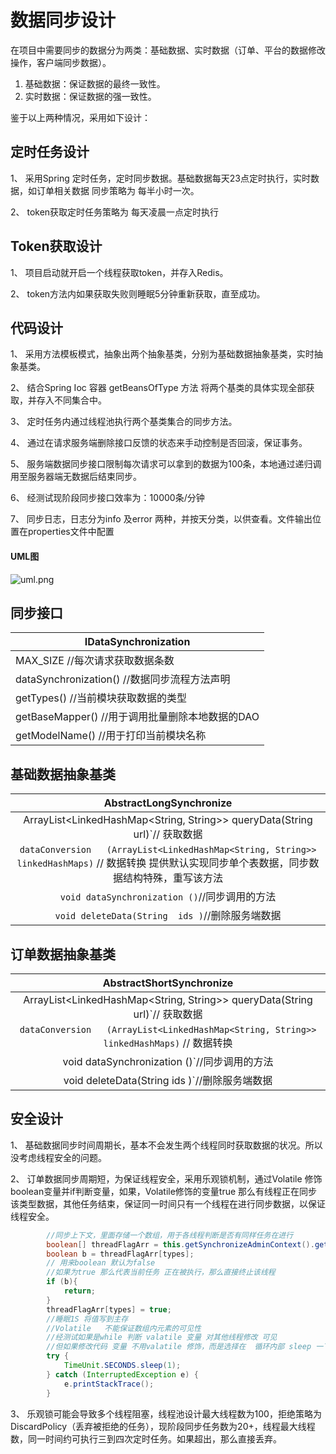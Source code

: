 # 数据同步设计

在项目中需要同步的数据分为两类：基础数据、实时数据（订单、平台的数据修改操作，客户端同步数据）。

1. 基础数据：保证数据的最终一致性。
2. 实时数据：保证数据的强一致性。

 

鉴于以上两种情况，采用如下设计：

## 定时任务设计

1、 采用Spring 定时任务，定时同步数据。基础数据每天23点定时执行，实时数据，如订单相关数据 同步策略为 每半小时一次。

2、 token获取定时任务策略为 每天凌晨一点定时执行

## Token获取设计

1、 项目启动就开启一个线程获取token，并存入Redis。

2、 token方法内如果获取失败则睡眠5分钟重新获取，直至成功。

## 代码设计

1、 采用方法模板模式，抽象出两个抽象基类，分别为基础数据抽象基类，实时抽象基类。

2、 结合Spring Ioc 容器 getBeansOfType 方法 将两个基类的具体实现全部获取，并存入不同集合中。

3、 定时任务内通过线程池执行两个基类集合的同步方法。

4、 通过在请求服务端删除接口反馈的状态来手动控制是否回滚，保证事务。

5、 服务端数据同步接口限制每次请求可以拿到的数据为100条，本地通过递归调用至服务器端无数据后结束同步。

6、 经测试现阶段同步接口效率为：10000条/分钟

7、 同步日志，日志分为info 及error 两种，并按天分类，以供查看。文件输出位置在properties文件中配置

####  UML图

![uml.png](https://i.loli.net/2019/07/23/5d36a25a5f13419240.png)

## 同步接口

| IDataSynchronization                            |
| ----------------------------------------------- |
| MAX_SIZE    //每次请求获取数据条数              |
| dataSynchronization() //数据同步流程方法声明    |
| getTypes()  //当前模块获取数据的类型            |
| getBaseMapper() //用于调用批量删除本地数据的DAO |
| getModelName() //用于打印当前模块名称           |



## 基础数据抽象基类

|                   AbstractLongSynchronize                    |
| :----------------------------------------------------------: |
| ArrayList<LinkedHashMap<String,   String>> queryData(String url)`// 获取数据 |
| `dataConversion   (ArrayList<LinkedHashMap<String, String>> linkedHashMaps)` // 数据转换 提供默认实现同步单个表数据，同步数据结构特殊，重写该方法 |
|        `void dataSynchronization ()`//同步调用的方法         |
|       `void deleteData(String  ids )`//删除服务端数据        |

 

## 订单数据抽象基类

|                   AbstractShortSynchronize                   |
| :----------------------------------------------------------: |
| ArrayList<LinkedHashMap<String,   String>> queryData(String url)`// 获取数据 |
| `dataConversion   (ArrayList<LinkedHashMap<String, String>> linkedHashMaps)` // 数据转换 |
|         void dataSynchronization ()`//同步调用的方法         |
|        void deleteData(String  ids )`//删除服务端数据        |



## 安全设计

1、 基础数据同步时间周期长，基本不会发生两个线程同时获取数据的状况。所以没考虑线程安全的问题。

2、 订单数据同步周期短，为保证线程安全，采用乐观锁机制，通过Volatile 修饰boolean变量并if判断变量，如果，Volatile修饰的变量true 那么有线程正在同步该类型数据，其他任务结束，保证同一时间只有一个线程在进行同步数据，以保证线程安全。

```java
 		//同步上下文，里面存储一个数组，用于各线程判断是否有同样任务在进行
		boolean[] threadFlagArr = this.getSynchronizeAdminContext().getThreadFlagArr();
        boolean b = threadFlagArr[types];
        // 用来boolean 默认为false
        //如果为true 那么代表当前任务 正在被执行，那么直接终止该线程
        if (b){
            return;
        }
        threadFlagArr[types] = true;
        //睡眠1S 将值写到主存  
		//Volatile   不能保证数组内元素的可见性
		//经测试如果是while 判断 valatile 变量 对其他线程修改 可见
		//但如果修改代码 变量 不用valatile 修饰，而是选择在  循环内部 sleep 一下，也能将工作内存的值从主存更新，个人理解，如果没sheep  那么工作内存没时间 将 值更到主存，同时也没时间 去主存更新值，睡了就闲了，就可以更新了
        try {
            TimeUnit.SECONDS.sleep(1);
        } catch (InterruptedException e) {
            e.printStackTrace();
        }
```



3、 乐观锁可能会导致多个线程阻塞，线程池设计最大线程数为100，拒绝策略为DiscardPolicy（丢弃被拒绝的任务），现阶段同步任务数为20+，线程最大线程数，同一时间约可执行三到四次定时任务。如果超出，那么直接丢弃。